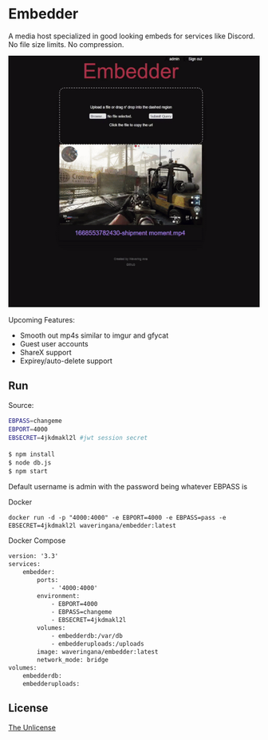 # Embedder

A media host specialized in good looking embeds for services like Discord. No file size limits. No compression.

<img src="readmegif.gif">

Upcoming Features: 
* Smooth out mp4s similar to imgur and gfycat
* Guest user accounts
* ShareX support
* Expirey/auto-delete support


## Run

Source:
```Bash
EBPASS=changeme
EBPORT=4000
EBSECRET=4jkdmakl2l #jwt session secret

$ npm install
$ node db.js
$ npm start
```
Default username is admin with the password being whatever EBPASS is

Docker
```
docker run -d -p "4000:4000" -e EBPORT=4000 -e EBPASS=pass -e EBSECRET=4jkdmakl2l waveringana/embedder:latest
```

Docker Compose
```
version: '3.3'
services:
    embedder:
        ports:
            - '4000:4000'
        environment:
            - EBPORT=4000
            - EBPASS=changeme
            - EBSECRET=4jkdmakl2l
        volumes:
            - embedderdb:/var/db
            - embedderuploads:/uploads
        image: waveringana/embedder:latest
        network_mode: bridge
volumes:
    embedderdb:
    embedderuploads:
```

## License

[The Unlicense](https://opensource.org/licenses/unlicense)
